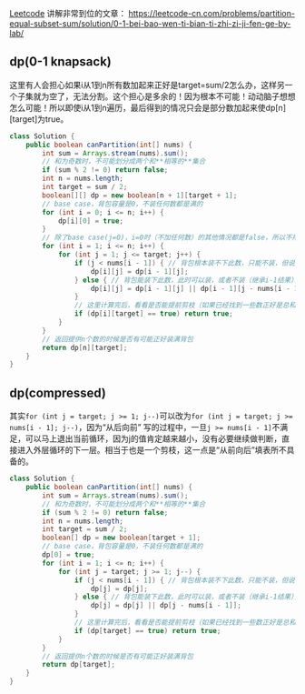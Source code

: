 [Leetcode](https://leetcode.com/problems/partition-equal-subset-sum/)
讲解非常到位的文章：
https://leetcode-cn.com/problems/partition-equal-subset-sum/solution/0-1-bei-bao-wen-ti-bian-ti-zhi-zi-ji-fen-ge-by-lab/
## dp(0-1 knapsack)
这里有人会担心如果i从1到n所有数加起来正好是target=sum/2怎么办，这样另一个子集就为空了，无法分割。这个担心是多余的！因为根本不可能！动动脑子想想怎么可能！所以即使i从1到n遍历，最后得到的情况只会是部分数加起来使dp[n][target]为true。
```java
class Solution {
    public boolean canPartition(int[] nums) {
        int sum = Arrays.stream(nums).sum();
        // 和为奇数时，不可能划分成两个和**相等的**集合
        if (sum % 2 != 0) return false;
        int n = nums.length;
        int target = sum / 2;
        boolean[][] dp = new boolean[n + 1][target + 1];
        // base case，背包容量是0，不装任何数都是满的
        for (int i = 0; i <= n; i++) {
            dp[i][0] = true;
        }
        // 除了base case(j=0)，i=0时（不加任何数）的其他情况都是false，所以不用担心
        for (int i = 1; i <= n; i++) {
            for (int j = 1; j <= target; j++) {
                if (j < nums[i - 1]) { // 背包根本装不下此数，只能不装，但说不定之前的数就正好装满背包，所以继承i-1结果
                    dp[i][j] = dp[i - 1][j];
                } else { // 背包能装下此数，此时可以装，或者不装（继承i-1结果），只需要任何一个为true
                    dp[i][j] = dp[i - 1][j] || dp[i - 1][j - nums[i - 1]];
                }
                // 这里计算完后，看看是否能提前剪枝（如果已经找到一些数正好是总和一半的话，直接返回）
                if (dp[i][target] == true) return true;
            }
        }
        // 返回提供n个数的时候是否有可能正好装满背包
        return dp[n][target];
    }
}
```
## dp(compressed)
其实`for (int j = target; j >= 1; j--)`可以改为`for (int j = target; j >= nums[i - 1]; j--)`，因为“从后向前” 写的过程中，一旦`j >= nums[i - 1]`不满足，可以马上退出当前循环，因为j的值肯定越来越小，没有必要继续做判断，直接进入外层循环的下一层。相当于也是一个剪枝，这一点是“从前向后”填表所不具备的。
```java
class Solution {
    public boolean canPartition(int[] nums) {
        int sum = Arrays.stream(nums).sum();
        // 和为奇数时，不可能划分成两个和**相等的**集合
        if (sum % 2 != 0) return false;
        int n = nums.length;
        int target = sum / 2;
        boolean[] dp = new boolean[target + 1];
        // base case，背包容量是0，不装任何数都是满的
        dp[0] = true;
        for (int i = 1; i <= n; i++) {
            for (int j = target; j >= 1; j--) {
                if (j < nums[i - 1]) { // 背包根本装不下此数，只能不装，但说不定之前的数就正好装满背包，所以继承i-1结果
                    dp[j] = dp[j];
                } else { // 背包能装下此数，此时可以装，或者不装（继承i-1结果），只需要任何一个为true
                    dp[j] = dp[j] || dp[j - nums[i - 1]];
                }
                // 这里计算完后，看看是否能提前剪枝（如果已经找到一些数正好是总和一半的话，直接返回）
                if (dp[target] == true) return true;
            }
        }
        // 返回提供n个数的时候是否有可能正好装满背包
        return dp[target];
    }
}
```
